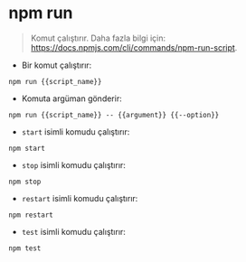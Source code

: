 # npm run

> Komut çalıştırır.
> Daha fazla bilgi için: <https://docs.npmjs.com/cli/commands/npm-run-script>.

- Bir komut çalıştırır:

`npm run {{script_name}}`

- Komuta argüman gönderir:

`npm run {{script_name}} -- {{argument}} {{--option}}`

- `start` isimli komudu çalıştırır:

`npm start`

- `stop` isimli komudu çalıştırır:

`npm stop`

- `restart` isimli komudu çalıştırır:

`npm restart`

- `test` isimli komudu çalıştırır:

`npm test`

